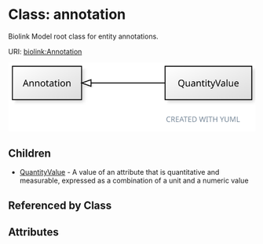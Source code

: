 
# Class: annotation


Biolink Model root class for entity annotations.

URI: [biolink:Annotation](https://w3id.org/biolink/vocab/Annotation)


[![img](images/Annotation.svg)](images/Annotation.svg)

## Children

 * [QuantityValue](QuantityValue.md) - A value of an attribute that is quantitative and measurable, expressed as a combination of a unit and a numeric value

## Referenced by Class


## Attributes

